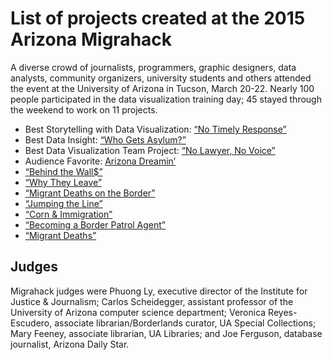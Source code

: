 # List of projects created at the 2015 Arizona Migrahack

A diverse crowd of journalists, programmers, graphic designers, data analysts, community organizers, university students and others attended the event at the University of Arizona in Tucson, March 20-22. Nearly 100 people participated in the data visualization training day; 45 stayed through the weekend to work on 11 projects.

* Best Storytelling with Data Visualization: [“No Timely Response”](https://github.com/justicejournalism/notr)
* Best Data Insight: [“Who Gets Asylum?”](https://github.com/justicejournalism/asylum)
* Best Data Visualization Team Project: [“No Lawyer, No Voice”](https://github.com/justicejournalism/cactus_kings)
* Audience Favorite: [Arizona Dreamin’](https://github.com/justicejournalism/migrahack2015)
* [“Behind the Wall$”](https://github.com/justicejournalism/behind-the-walls)
* [“Why They Leave”](#)
* [“Migrant Deaths on the Border”](#)
* [“Jumping the Line”](#)
* [“Corn & Immigration”](#)
* [“Becoming a Border Patrol Agent”](https://github.com/justicejournalism/projects)
* [“Migrant Deaths”](#)


## Judges
Migrahack judges were Phuong Ly, executive director of the Institute for Justice & Journalism; Carlos Scheidegger, assistant professor of the University of Arizona computer science department; Veronica Reyes-Escudero, associate librarian/Borderlands curator, UA Special Collections; Mary Feeney, associate librarian, UA Libraries; and Joe Ferguson, database journalist, Arizona Daily Star.